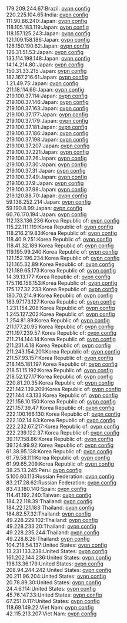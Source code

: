 179.209.244.67:Brazil: [ovpn config](vpn/179_209_244_67.ovpn)  
220.225.104.65:India: [ovpn config](vpn/220_225_104_65.ovpn)  
111.90.86.240:Japan: [ovpn config](vpn/111_90_86_240.ovpn)  
118.105.183.119:Japan: [ovpn config](vpn/118_105_183_119.ovpn)  
118.157.125.243:Japan: [ovpn config](vpn/118_157_125_243.ovpn)  
121.109.158.186:Japan: [ovpn config](vpn/121_109_158_186.ovpn)  
126.150.190.62:Japan: [ovpn config](vpn/126_150_190_62.ovpn)  
126.31.51.53:Japan: [ovpn config](vpn/126_31_51_53.ovpn)  
133.114.198.148:Japan: [ovpn config](vpn/133_114_198_148.ovpn)  
14.14.214.80:Japan: [ovpn config](vpn/14_14_214_80.ovpn)  
150.31.33.215:Japan: [ovpn config](vpn/150_31_33_215.ovpn)  
182.167.216.61:Japan: [ovpn config](vpn/182_167_216_61.ovpn)  
1.21.49.75:Japan: [ovpn config](vpn/1_21_49_75.ovpn)  
211.18.114.66:Japan: [ovpn config](vpn/211_18_114_66.ovpn)  
219.100.37.114:Japan: [ovpn config](vpn/219_100_37_114.ovpn)  
219.100.37.146:Japan: [ovpn config](vpn/219_100_37_146.ovpn)  
219.100.37.163:Japan: [ovpn config](vpn/219_100_37_163.ovpn)  
219.100.37.177:Japan: [ovpn config](vpn/219_100_37_177.ovpn)  
219.100.37.179:Japan: [ovpn config](vpn/219_100_37_179.ovpn)  
219.100.37.181:Japan: [ovpn config](vpn/219_100_37_181.ovpn)  
219.100.37.186:Japan: [ovpn config](vpn/219_100_37_186.ovpn)  
219.100.37.198:Japan: [ovpn config](vpn/219_100_37_198.ovpn)  
219.100.37.207:Japan: [ovpn config](vpn/219_100_37_207.ovpn)  
219.100.37.221:Japan: [ovpn config](vpn/219_100_37_221.ovpn)  
219.100.37.26:Japan: [ovpn config](vpn/219_100_37_26.ovpn)  
219.100.37.30:Japan: [ovpn config](vpn/219_100_37_30.ovpn)  
219.100.37.31:Japan: [ovpn config](vpn/219_100_37_31.ovpn)  
219.100.37.49:Japan: [ovpn config](vpn/219_100_37_49.ovpn)  
219.100.37.9:Japan: [ovpn config](vpn/219_100_37_9.ovpn)  
219.100.37.98:Japan: [ovpn config](vpn/219_100_37_98.ovpn)  
219.120.88.70:Japan: [ovpn config](vpn/219_120_88_70.ovpn)  
59.138.252.214:Japan: [ovpn config](vpn/59_138_252_214.ovpn)  
59.190.8.99:Japan: [ovpn config](vpn/59_190_8_99.ovpn)  
60.76.170.194:Japan: [ovpn config](vpn/60_76_170_194.ovpn)  
112.133.136.236:Korea Republic of: [ovpn config](vpn/112_133_136_236.ovpn)  
115.22.111.119:Korea Republic of: [ovpn config](vpn/115_22_111_119.ovpn)  
118.216.219.83:Korea Republic of: [ovpn config](vpn/118_216_219_83.ovpn)  
118.40.9.251:Korea Republic of: [ovpn config](vpn/118_40_9_251.ovpn)  
118.41.32.189:Korea Republic of: [ovpn config](vpn/118_41_32_189.ovpn)  
119.195.99.240:Korea Republic of: [ovpn config](vpn/119_195_99_240.ovpn)  
121.152.196.234:Korea Republic of: [ovpn config](vpn/121_152_196_234.ovpn)  
121.165.32.89:Korea Republic of: [ovpn config](vpn/121_165_32_89.ovpn)  
121.189.65.173:Korea Republic of: [ovpn config](vpn/121_189_65_173.ovpn)  
14.39.13.177:Korea Republic of: [ovpn config](vpn/14_39_13_177.ovpn)  
175.116.156.153:Korea Republic of: [ovpn config](vpn/175_116_156_153.ovpn)  
175.127.32.233:Korea Republic of: [ovpn config](vpn/175_127_32_233.ovpn)  
180.70.214.9:Korea Republic of: [ovpn config](vpn/180_70_214_9.ovpn)  
183.97.173.127:Korea Republic of: [ovpn config](vpn/183_97_173_127.ovpn)  
1.231.154.208:Korea Republic of: [ovpn config](vpn/1_231_154_208.ovpn)  
1.245.127.202:Korea Republic of: [ovpn config](vpn/1_245_127_202.ovpn)  
1.254.81.89:Korea Republic of: [ovpn config](vpn/1_254_81_89.ovpn)  
211.177.20.95:Korea Republic of: [ovpn config](vpn/211_177_20_95.ovpn)  
211.197.239.57:Korea Republic of: [ovpn config](vpn/211_197_239_57.ovpn)  
211.214.144.14:Korea Republic of: [ovpn config](vpn/211_214_144_14.ovpn)  
211.231.4.18:Korea Republic of: [ovpn config](vpn/211_231_4_18.ovpn)  
211.243.154.201:Korea Republic of: [ovpn config](vpn/211_243_154_201.ovpn)  
211.57.93.157:Korea Republic of: [ovpn config](vpn/211_57_93_157.ovpn)  
218.145.181.197:Korea Republic of: [ovpn config](vpn/218_145_181_197.ovpn)  
218.51.15.192:Korea Republic of: [ovpn config](vpn/218_51_15_192.ovpn)  
218.52.127.17:Korea Republic of: [ovpn config](vpn/218_52_127_17.ovpn)  
220.81.20.35:Korea Republic of: [ovpn config](vpn/220_81_20_35.ovpn)  
221.142.139.209:Korea Republic of: [ovpn config](vpn/221_142_139_209.ovpn)  
221.144.43.133:Korea Republic of: [ovpn config](vpn/221_144_43_133.ovpn)  
221.156.10.150:Korea Republic of: [ovpn config](vpn/221_156_10_150.ovpn)  
221.157.39.47:Korea Republic of: [ovpn config](vpn/221_157_39_47.ovpn)  
222.100.166.130:Korea Republic of: [ovpn config](vpn/222_100_166_130.ovpn)  
222.102.14.83:Korea Republic of: [ovpn config](vpn/222_102_14_83.ovpn)  
222.232.67.217:Korea Republic of: [ovpn config](vpn/222_232_67_217.ovpn)  
222.239.122.37:Korea Republic of: [ovpn config](vpn/222_239_122_37.ovpn)  
39.117.158.86:Korea Republic of: [ovpn config](vpn/39_117_158_86.ovpn)  
39.124.99.92:Korea Republic of: [ovpn config](vpn/39_124_99_92.ovpn)  
61.38.95.138:Korea Republic of: [ovpn config](vpn/61_38_95_138.ovpn)  
61.79.58.111:Korea Republic of: [ovpn config](vpn/61_79_58_111.ovpn)  
61.99.65.209:Korea Republic of: [ovpn config](vpn/61_99_65_209.ovpn)  
38.25.13.245:Peru: [ovpn config](vpn/38_25_13_245.ovpn)  
5.100.80.113:Russian Federation: [ovpn config](vpn/5_100_80_113.ovpn)  
83.217.28.62:Russian Federation: [ovpn config](vpn/83_217_28_62.ovpn)  
83.43.180.140:Spain: [ovpn config](vpn/83_43_180_140.ovpn)  
114.41.192.240:Taiwan: [ovpn config](vpn/114_41_192_240.ovpn)  
184.22.118.39:Thailand: [ovpn config](vpn/184_22_118_39.ovpn)  
184.22.121.183:Thailand: [ovpn config](vpn/184_22_121_183.ovpn)  
184.82.57.32:Thailand: [ovpn config](vpn/184_82_57_32.ovpn)  
49.228.229.102:Thailand: [ovpn config](vpn/49_228_229_102.ovpn)  
49.228.233.20:Thailand: [ovpn config](vpn/49_228_233_20.ovpn)  
49.228.235.244:Thailand: [ovpn config](vpn/49_228_235_244.ovpn)  
49.228.8.26:Thailand: [ovpn config](vpn/49_228_8_26.ovpn)  
104.218.54.137:United States: [ovpn config](vpn/104_218_54_137.ovpn)  
13.231.133.238:United States: [ovpn config](vpn/13_231_133_238.ovpn)  
161.202.144.236:United States: [ovpn config](vpn/161_202_144_236.ovpn)  
198.13.36.179:United States: [ovpn config](vpn/198_13_36_179.ovpn)  
208.94.244.242:United States: [ovpn config](vpn/208_94_244_242.ovpn)  
20.211.96.204:United States: [ovpn config](vpn/20_211_96_204.ovpn)  
20.78.89.30:United States: [ovpn config](vpn/20_78_89_30.ovpn)  
24.4.6.114:United States: [ovpn config](vpn/24_4_6_114.ovpn)  
45.76.147.33:United States: [ovpn config](vpn/45_76_147_33.ovpn)  
67.251.0.117:United States: [ovpn config](vpn/67_251_0_117.ovpn)  
118.69.149.22:Viet Nam: [ovpn config](vpn/118_69_149_22.ovpn)  
42.115.213.207:Viet Nam: [ovpn config](vpn/42_115_213_207.ovpn)  
